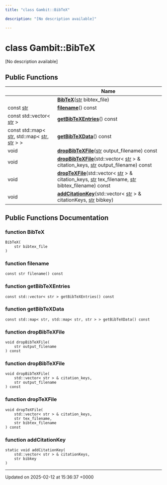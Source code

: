 ```yaml
---
title: "class Gambit::BibTeX"

description: "[No description available]"

---
```


# class Gambit::BibTeX



[No description available]

## Public Functions

|                | Name           |
| -------------- | -------------- |
| | **[BibTeX](/documentation/code/classes/classgambit_1_1bibtex/#function-bibtex)**([str](/documentation/code/namespaces/namespacegambit/#typedef-str) bibtex_file) |
| const [str](/documentation/code/namespaces/namespacegambit/#typedef-str) | **[filename](/documentation/code/classes/classgambit_1_1bibtex/#function-filename)**() const |
| const std::vector< [str](/documentation/code/namespaces/namespacegambit/#typedef-str) > | **[getBibTeXEntries](/documentation/code/classes/classgambit_1_1bibtex/#function-getbibtexentries)**() const |
| const std::map< [str](/documentation/code/namespaces/namespacegambit/#typedef-str), std::map< [str](/documentation/code/namespaces/namespacegambit/#typedef-str), [str](/documentation/code/namespaces/namespacegambit/#typedef-str) > > | **[getBibTeXData](/documentation/code/classes/classgambit_1_1bibtex/#function-getbibtexdata)**() const |
| void | **[dropBibTeXFile](/documentation/code/classes/classgambit_1_1bibtex/#function-dropbibtexfile)**([str](/documentation/code/namespaces/namespacegambit/#typedef-str) output_filename) const |
| void | **[dropBibTeXFile](/documentation/code/classes/classgambit_1_1bibtex/#function-dropbibtexfile)**(std::vector< [str](/documentation/code/namespaces/namespacegambit/#typedef-str) > & citation_keys, [str](/documentation/code/namespaces/namespacegambit/#typedef-str) output_filename) const |
| void | **[dropTeXFile](/documentation/code/classes/classgambit_1_1bibtex/#function-droptexfile)**(std::vector< [str](/documentation/code/namespaces/namespacegambit/#typedef-str) > & citation_keys, [str](/documentation/code/namespaces/namespacegambit/#typedef-str) tex_filename, [str](/documentation/code/namespaces/namespacegambit/#typedef-str) bibtex_filename) const |
| void | **[addCitationKey](/documentation/code/classes/classgambit_1_1bibtex/#function-addcitationkey)**(std::vector< [str](/documentation/code/namespaces/namespacegambit/#typedef-str) > & citationKeys, [str](/documentation/code/namespaces/namespacegambit/#typedef-str) bibkey) |

## Public Functions Documentation

### function BibTeX

```
BibTeX(
    str bibtex_file
)
```


### function filename

```
const str filename() const
```


### function getBibTeXEntries

```
const std::vector< str > getBibTeXEntries() const
```


### function getBibTeXData

```
const std::map< str, std::map< str, str > > getBibTeXData() const
```


### function dropBibTeXFile

```
void dropBibTeXFile(
    str output_filename
) const
```


### function dropBibTeXFile

```
void dropBibTeXFile(
    std::vector< str > & citation_keys,
    str output_filename
) const
```


### function dropTeXFile

```
void dropTeXFile(
    std::vector< str > & citation_keys,
    str tex_filename,
    str bibtex_filename
) const
```


### function addCitationKey

```
static void addCitationKey(
    std::vector< str > & citationKeys,
    str bibkey
)
```


-------------------------------

Updated on 2025-02-12 at 15:36:37 +0000